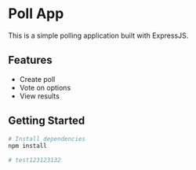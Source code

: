 # Poll App

This is a simple polling application built with ExpressJS.

## Features

- Create poll
- Vote on options
- View results

## Getting Started

```bash
# Install dependencies
npm install

# test123123132